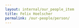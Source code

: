 ```yaml
---
layout: internal/our_people_item
title: Felix Hoelscher
permalink: /our-people/person/
---
```


<!--- This child document initializes the page in Jekyll. -->